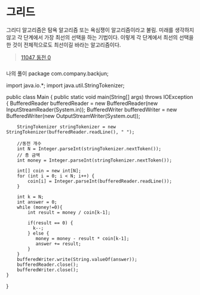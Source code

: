 # 그리드
그리디 알고리즘은 탐욕 알고리즘 또는 욕심쟁이 알고리즘이라고 불림.
미래를 생각하지 않고 각 단계에서 가장 최선의 선택을 하는 기법이다. 
이렇게 각 단계에서 최선의 선택을 한 것이 전체적으로도 최선이길 바라는 알고리즘이다.



>[11047 동전 0](https://www.acmicpc.net/problem/11047) 
###
나의 풀이
package com.company.backjun;


import java.io.*;
import java.util.StringTokenizer;

public class Main {
    public static void main(String[] args) throws IOException {
        BufferedReader bufferedReader = new BufferedReader(new InputStreamReader(System.in));
        BufferedWriter bufferedWriter = new BufferedWriter(new OutputStreamWriter(System.out));

        StringTokenizer stringTokenizer = new StringTokenizer(bufferedReader.readLine(), " ");

        //동전 개수
        int N = Integer.parseInt(stringTokenizer.nextToken());
        // 총 금액
        int money = Integer.parseInt(stringTokenizer.nextToken());

        int[] coin = new int[N];
        for (int i = 0; i < N; i++) {
            coin[i] = Integer.parseInt(bufferedReader.readLine());
        }

        int k = N;
        int answer = 0;
        while (money!=0){
            int result = money / coin[k-1];

            if(result == 0) {
              k--;
            } else {
               money = money - result * coin[k-1];
               answer += result;
            }
        }
        bufferedWriter.write(String.valueOf(answer));
        bufferedReader.close();
        bufferedWriter.close();
    }
}

```
